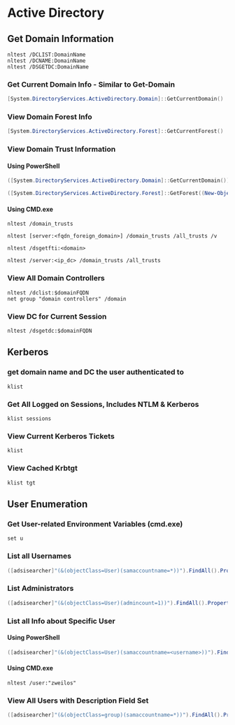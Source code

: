 # Active Directory

## Get Domain Information

```
nltest /DCLIST:DomainName
nltest /DCNAME:DomainName
nltest /DSGETDC:DomainName
```

### Get Current Domain Info - Similar to Get-Domain

```powershell
[System.DirectoryServices.ActiveDirectory.Domain]::GetCurrentDomain()
```

### View Domain Forest Info

```powershell
[System.DirectoryServices.ActiveDirectory.Forest]::GetCurrentForest()
```
###  View Domain Trust Information

#### Using PowerShell

```powershell
([System.DirectoryServices.ActiveDirectory.Domain]::GetCurrentDomain()).GetAllTrustRelationships()

([System.DirectoryServices.ActiveDirectory.Forest]::GetForest((New-Object System.DirectoryServices.ActiveDirectory.DirectoryContext('Forest', 'forest-of-interest.local')))).GetAllTrustRelationships()
```

#### Using CMD.exe

```
nltest /domain_trusts

nltest [server:<fqdn_foreign_domain>] /domain_trusts /all_trusts /v

nltest /dsgetfti:<domain>

nltest /server:<ip_dc> /domain_trusts /all_trusts
```

### View All Domain Controllers

```
nltest /dclist:$domainFQDN
net group "domain controllers" /domain
```

### View DC for Current Session

```
nltest /dsgetdc:$domainFQDN
```

## Kerberos

### get domain name and DC the user authenticated to

```
klist
```

### Get All Logged on Sessions, Includes NTLM & Kerberos

```
klist sessions
```

### View Current Kerberos Tickets

```
klist
```

### View Cached Krbtgt

```
klist tgt
```

## User Enumeration

### Get User-related Environment Variables (cmd.exe)

```
set u
```

### List all Usernames

```powershell
([adsisearcher]"(&(objectClass=User)(samaccountname=*))").FindAll().Properties.samaccountname
```

### List Administrators

```powershell
([adsisearcher]"(&(objectClass=User)(admincount=1))").FindAll().Properties.samaccountname
```

### List all Info about Specific User

#### Using PowerShell

```powershell
([adsisearcher]"(&(objectClass=User)(samaccountname=<username>))").FindAll().Properties
```

#### Using CMD.exe

```
nltest /user:"zweilos"
```

### View All Users with Description Field Set

```powershell
([adsisearcher]"(&(objectClass=group)(samaccountname=*))").FindAll().Properties | % { Write-Host $_.samaccountname : $_.description }
```
